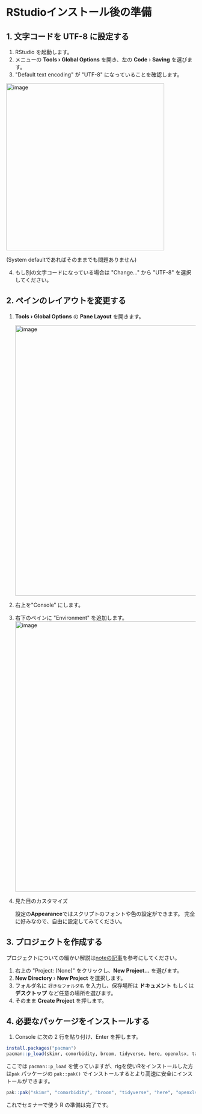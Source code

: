 # RStudioインストール後の準備

## 1. 文字コードを UTF-8 に設定する
1. RStudio を起動します。
2. メニューの **Tools › Global Options** を開き、左の **Code** › **Saving** を選びます。
3. "Default text encoding" が "UTF-8" になっていることを確認します。
  <img width="420" height="444" alt="image" src="https://github.com/user-attachments/assets/50724381-6fcf-4892-a8fd-9b48d63be013" />
  
   (System defaultであればそのままでも問題ありません)
   
4. もし別の文字コードになっている場合は "Change..." から "UTF-8" を選択してください。


## 2. ペインのレイアウトを変更する
1. **Tools › Global Options** の **Pane Layout** を開きます。

    <img width="714" height="719" alt="image" src="https://github.com/user-attachments/assets/871eff1f-36c3-49e1-a689-41fe25789e34" />


2. 右上を"Console" にします。
3. 右下のペインに "Environment" を追加します。
    <img width="714" height="719" alt="image" src="https://github.com/user-attachments/assets/8b172f96-6c78-4ac6-be1f-bbc0d4097bb7" />
    
4. 見た目のカスタマイズ

   設定の**Appearance**ではスクリプトのフォントや色の設定ができます。
   完全に好みなので、自由に設定してみてください。


## 3. プロジェクトを作成する

プロジェクトについての細かい解説は[noteの記事](https://note.com/mitti1210/n/nc4166e4d1cf1)を参考にしてください。

1. 右上の "Project: (None)" をクリックし、**New Project...** を選びます。
2. **New Directory** › **New Project** を選択します。
3. フォルダ名に `好きなフォルダ名` を入力し、保存場所は **ドキュメント** もしくは **デスクトップ** など任意の場所を選びます。
4. そのまま **Create Project** を押します。

## 4. 必要なパッケージをインストールする
1. Console に次の 2 行を貼り付け、Enter を押します。

```r
install.packages("pacman")
pacman::p_load(skimr, comorbidity, broom, tidyverse, here, openxlsx, tableone)
```

ここでは `pacman::p_load` を使っていますが、rigを使いRをインストールした方は`pak` パッケージの `pak::pak()` でインストールするとより高速に安全にインストールができます。

```r
pak::pak("skimr", "comorbidity", "broom", "tidyverse", "here", "openxlsx", "tableone", "gtusmmary")
```

これでセミナーで使う R の準備は完了です。
